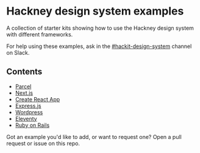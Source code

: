 # Hackney design system examples

A collection of starter kits showing how to use the Hackney design system with different frameworks.

For help using these examples, ask in the [#hackit-design-system](https://hackit-lbh.slack.com/archives/CJ6AWTH0A) channel on Slack.

## Contents

- [Parcel](x)
- [Next.js](x)
- [Create React App](x)
- [Express.js](x)
- [Wordpress](x)
- [Eleventy](x)
- [Ruby on Rails](x)

Got an example you'd like to add, or want to request one? Open a pull request or issue on this repo.
